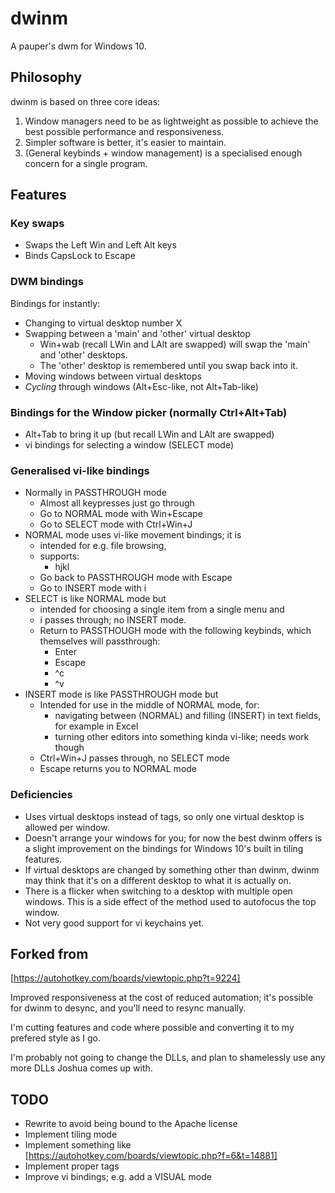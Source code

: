 # dwinm

A pauper's dwm for Windows 10.

## Philosophy

dwinm is based on three core ideas:

1. Window managers need to be as lightweight as possible to
   achieve the best possible performance and responsiveness.
2. Simpler software is better, it's easier to maintain.
3. (General keybinds + window management) is a specialised enough
   concern for a single program.

## Features

### Key swaps

* Swaps the Left Win and Left Alt keys
* Binds CapsLock to Escape

### DWM bindings

Bindings for instantly:

* Changing to virtual desktop number X
* Swapping between a 'main' and 'other' virtual desktop
  * Win+wab (recall LWin and LAlt are swapped) will swap
    the 'main' and 'other' desktops.
  * The 'other' desktop is remembered until you swap back into it.
* Moving windows between virtual desktops
* *Cycling* through windows (Alt+Esc-like, not Alt+Tab-like)

### Bindings for the Window picker (normally Ctrl+Alt+Tab)

* Alt+Tab to bring it up (but recall LWin and LAlt are swapped)
* vi bindings for selecting a window (SELECT mode)

### Generalised vi-like bindings

* Normally in PASSTHROUGH mode
  * Almost all keypresses just go through
  * Go to NORMAL mode with Win+Escape
  * Go to SELECT mode with Ctrl+Win+J
* NORMAL mode uses vi-like movement bindings; it is
  * intended for e.g. file browsing,
  * supports:
    * hjkl
  * Go back to PASSTHROUGH mode with Escape
  * Go to INSERT mode with i
* SELECT is like NORMAL mode but
  * intended for choosing a single item from a single menu and
  * i passes through; no INSERT mode.
  * Return to PASSTHOUGH mode with the following keybinds, which
    themselves will passthrough:
    * Enter
    * Escape
    * ^c
    * ^v
* INSERT mode is like PASSTHROUGH mode but
  * Intended for use in the middle of NORMAL mode, for:
    * navigating between (NORMAL) and filling (INSERT) in text fields,
      for example in Excel
    * turning other editors into something kinda vi-like;
      needs work though
  * Ctrl+Win+J passes through, no SELECT mode
  * Escape returns you to NORMAL mode

### Deficiencies

* Uses virtual desktops instead of tags, so only one virtual desktop
  is allowed per window.
* Doesn't arrange your windows for you; for now the best dwinm offers
  is a slight improvement on the bindings for Windows 10's built
  in tiling features.
* If virtual desktops are changed by something other than dwinm,
  dwinm may think that it's on a different desktop to what it
  is actually on.
* There is a flicker when switching to a desktop with multiple
  open windows.  This is a side effect of the method used to autofocus
  the top window.
* Not very good support for vi keychains yet.

## Forked from

[https://autohotkey.com/boards/viewtopic.php?t=9224]

Improved responsiveness at the cost of reduced automation;
it's possible for dwinm to desync, and you'll need to
resync manually.

I'm cutting features and code where possible and converting it to my
prefered style as I go.

I'm probably not going to change the DLLs, and plan to shamelessly use
any more DLLs Joshua comes up with.

## TODO

* Rewrite to avoid being bound to the Apache license
* Implement tiling mode
* Implement something like [https://autohotkey.com/boards/viewtopic.php?f=6&t=14881]
* Implement proper tags
* Improve vi bindings; e.g. add a VISUAL mode
